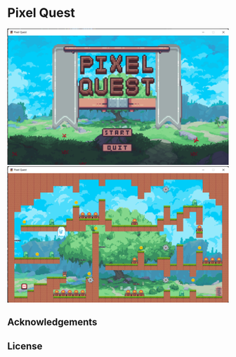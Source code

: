 # Pixel Quest

![Pixel Quest Title](Assets/Other/pixel_adv_title.png?raw=true "Title")
![Pixel Quest Gameplay](Assets/Other/pixel_adventure.png?raw=true "Gameplay")

## Acknowledgements

## License
